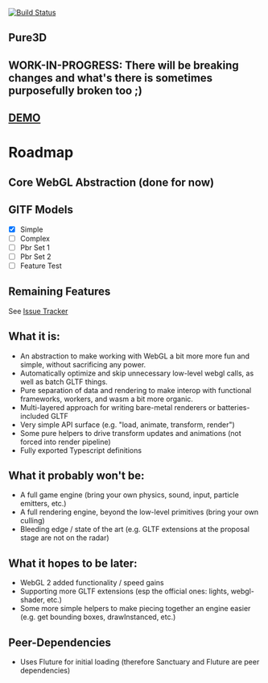 [![Build Status](https://travis-ci.org/dakom/pure3d.svg?branch=master)](https://travis-ci.org/dakom/pure3d)

## Pure3D

## **WORK-IN-PROGRESS: There will be breaking changes and what's there is sometimes purposefully broken too ;)**

## [DEMO](https://dakom.github.io/pure3d/#DAMAGED_HELMET_BINARY)

# Roadmap

## Core WebGL Abstraction (done for now)

## GlTF Models

- [x] Simple
- [ ] Complex
- [ ] Pbr Set 1
- [ ] Pbr Set 2
- [ ] Feature Test

## Remaining Features

See [Issue Tracker](https://github.com/dakom/pure3d/issues)

## What it is: 

* An abstraction to make working with WebGL a bit more more fun and simple, without sacrificing any power.
* Automatically optimize and skip unnecessary low-level webgl calls, as well as batch GLTF things.
* Pure separation of data and rendering to make interop with functional frameworks, workers, and wasm a bit more organic.
* Multi-layered approach for writing bare-metal renderers or batteries-included GLTF 
* Very simple API surface (e.g. "load, animate, transform, render")
* Some pure helpers to drive transform updates and animations (not forced into render pipeline)
* Fully exported Typescript definitions

## What it probably won't be:

* A full game engine (bring your own physics, sound, input, particle emitters, etc.)
* A full rendering engine, beyond the low-level primitives (bring your own culling)
* Bleeding edge / state of the art (e.g. GLTF extensions at the proposal stage are not on the radar)

## What it hopes to be later:

* WebGL 2 added functionality / speed gains
* Supporting more GLTF extensions (esp the official ones: lights, webgl-shader, etc.)
* Some more simple helpers to make piecing together an engine easier (e.g. get bounding boxes, drawInstanced, etc.)

## Peer-Dependencies

* Uses Fluture for initial loading (therefore Sanctuary and Fluture are peer dependencies)

